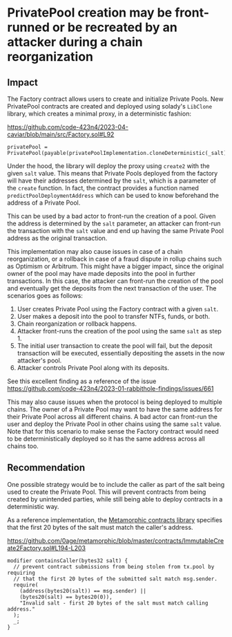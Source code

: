 # PrivatePool creation may be front-runned or be recreated by an attacker during a chain reorganization

## Impact

The Factory contract allows users to create and initialize Private Pools. New PrivatePool contracts are created and deployed using solady's `LibClone` library, which creates a minimal proxy, in a deterministic fashion:

https://github.com/code-423n4/2023-04-caviar/blob/main/src/Factory.sol#L92

```solidity
privatePool = PrivatePool(payable(privatePoolImplementation.cloneDeterministic(_salt)));
```

Under the hood, the library will deploy the proxy using `create2` with the given `salt` value. This means that Private Pools deployed from the factory will have their addresses determined by the `salt`, which is a parameter of the `create` function. In fact, the contract provides a function named `predictPoolDeploymentAddress` which can be used to know beforehand the address of a Private Pool.

This can be used by a bad actor to front-run the creation of a pool. Given the address is determined by the `salt` parameter, an attacker can front-run the transaction with the `salt` value and end up having the same Private Pool address as the original transaction.

This implementation may also cause issues in case of a chain reorganization, or a rollback in case of a fraud dispute in rollup chains such as Optimism or Arbitrum. This might have a bigger impact, since the original owner of the pool may have made deposits into the pool in further transactions. In this case, the attacker can front-run the creation of the pool and eventually get the deposits from the next transaction of the user. The scenarios goes as follows:

1. User creates Private Pool using the Factory contract with a given `salt`.
2. User makes a deposit into the pool to transfer NTFs, funds, or both.
3. Chain reorganization or rollback happens.
4. Attacker front-runs the creation of the pool using the same `salt` as step 1.
5. The initial user transaction to create the pool will fail, but the deposit transaction will be executed, essentially depositing the assets in the now attacker's pool. 
6. Attacker controls Private Pool along with its deposits.

See this excellent finding as a reference of the issue https://github.com/code-423n4/2023-01-rabbithole-findings/issues/661

This may also cause issues when the protocol is being deployed to multiple chains. The owner of a Private Pool may want to have the same address for their Private Pool across all different chains. A bad actor can front-run the user and deploy the Private Pool in other chains using the same `salt` value. Note that for this scenario to make sense the Factory contract would need to be deterministically deployed so it has the same address across all chains too.

## Recommendation

One possible strategy would be to include the caller as part of the salt being used to create the Private Pool. This will prevent contracts from being created by unintended parties, while still being able to deploy contracts in a deterministic way.

As a reference implementation, the [Metamorphic contracts library](https://github.com/0age/metamorphic) specifies that the first 20 bytes of the salt must match the caller's address.

https://github.com/0age/metamorphic/blob/master/contracts/ImmutableCreate2Factory.sol#L194-L203

```solidity
modifier containsCaller(bytes32 salt) {
  // prevent contract submissions from being stolen from tx.pool by requiring
  // that the first 20 bytes of the submitted salt match msg.sender.
  require(
    (address(bytes20(salt)) == msg.sender) ||
    (bytes20(salt) == bytes20(0)),
    "Invalid salt - first 20 bytes of the salt must match calling address."
  );
  _;
}
```


